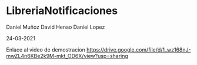 # LibreriaNotificaciones
Daniel Muñoz
David Henao
Daniel Lopez

24-03-2021

Enlace al video de demostracion
https://drive.google.com/file/d/1_wz168nJ-mwZL4n6KBe2k9M-mkt_OD6X/view?usp=sharing
